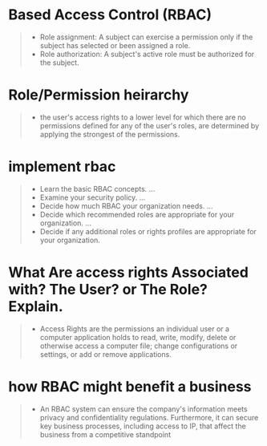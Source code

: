 # Based Access Control (RBAC)
> - Role assignment: A subject can exercise a permission only if the subject has selected or been assigned a role.
> - Role authorization: A subject's active role must be authorized for the subject.

# Role/Permission heirarchy
> - the user's access rights to a lower level for which there are no permissions defined for any of the user's roles, are determined by applying the strongest of the permissions.

# implement rbac
> - Learn the basic RBAC concepts. ...
> - Examine your security policy. ...
> - Decide how much RBAC your organization needs. ...
> - Decide which recommended roles are appropriate for your organization. ...
> - Decide if any additional roles or rights profiles are appropriate for your organization.

# What Are access rights Associated with? The User? or The Role? Explain.
> - Access Rights are the permissions an individual user or a computer application holds to read, write, modify, delete or otherwise access a computer file; change configurations or settings, or add or remove applications.

# how RBAC might benefit a business
> - An RBAC system can ensure the company's information meets privacy and confidentiality regulations. Furthermore, it can secure key business processes, including access to IP, that affect the business from a competitive standpoint